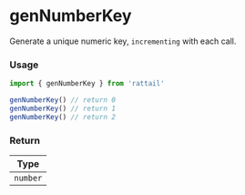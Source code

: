 # genNumberKey

Generate a unique numeric key, `incrementing` with each call.

### Usage

```ts
import { genNumberKey } from 'rattail'

genNumberKey() // return 0
genNumberKey() // return 1
genNumberKey() // return 2
```

### Return

|   Type   |
| :------: |
| `number` |
